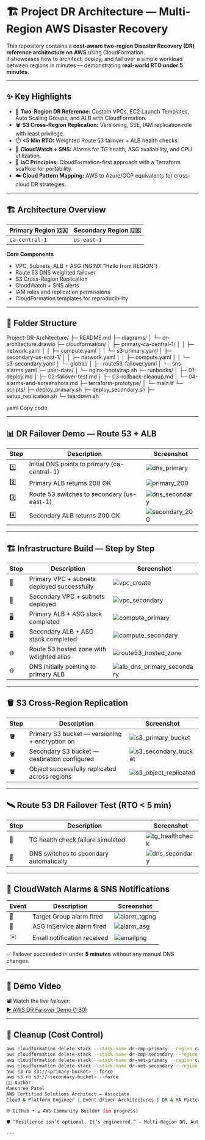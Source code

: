 # 🏗️ Project DR Architecture — Multi-Region AWS Disaster Recovery

This repository contains a **cost-aware two-region Disaster Recovery (DR) reference architecture on AWS** using CloudFormation.  
It showcases how to architect, deploy, and fail over a simple workload between regions in minutes — demonstrating **real-world RTO under 5 minutes**.

---

## ✨ Key Highlights

- 🧭 **Two-Region DR Reference:** Custom VPCs, EC2 Launch Templates, Auto Scaling Groups, and ALB with CloudFormation.
- 🪣 **S3 Cross-Region Replication:** Versioning, SSE, IAM replication role with least privilege.
- ⏱️ **<5 Min RTO:** Weighted Route 53 failover + ALB health checks.
- 📡 **CloudWatch + SNS:** Alarms for TG health, ASG availability, and CPU utilization.
- 🧠 **IaC Principles:** CloudFormation-first approach with a Terraform scaffold for portability.
- ☁️ **Cloud Pattern Mapping:** AWS to Azure/GCP equivalents for cross-cloud DR strategies.

---

## 🏗️ Architecture Overview

| Primary Region 🇨🇦 | Secondary Region 🇺🇸 |
|--------------------|-----------------------|
| `ca-central-1`     | `us-east-1`          |

**Core Components**  
- VPC, Subnets, ALB + ASG (NGINX “Hello from REGION”)  
- Route 53 DNS weighted failover  
- S3 Cross-Region Replication  
- CloudWatch + SNS alerts  
- IAM roles and replication permissions  
- CloudFormation templates for reproducibility  

---

## 📂 Folder Structure

Project-DR-Architecture/
├─ README.md
├─ diagrams/
│ └─ dr-architecture.drawio
├─ cloudformation/
│ ├─ primary-ca-central-1/
│ │ ├─ network.yaml
│ │ ├─ compute.yaml
│ │ └─ s3-primary.yaml
│ ├─ secondary-us-east-1/
│ │ ├─ network.yaml
│ │ ├─ compute.yaml
│ │ └─ s3-secondary.yaml
│ └─ global/
│ ├─ route53-failover.yaml
│ └─ sns-alarms.yaml
├─ user-data/
│ └─ nginx-bootstrap.sh
├─ runbooks/
│ ├─ 01-deploy.md
│ ├─ 02-failover-test.md
│ ├─ 03-rollback-cleanup.md
│ └─ 04-alarms-and-screenshots.md
├─ terraform-prototype/
│ └─ main.tf
└─ scripts/
├─ deploy_primary.sh
├─ deploy_secondary.sh
├─ setup_replication.sh
└─ teardown.sh

yaml
Copy code

---

## 📊 DR Failover Demo — Route 53 + ALB

| Step | Description                                | Screenshot |
|------|--------------------------------------------|------------|
| 1️⃣ | Initial DNS points to primary (ca-central-1) | ![dns_primary](docs/dns_primary.png) |
| 2️⃣ | Primary ALB returns 200 OK                  | ![primary_200](docs/primary_200.png) |
| 3️⃣ | Route 53 switches to secondary (us-east-1)  | ![dns_secondary](docs/dns_secondary.png) |
| 4️⃣ | Secondary ALB returns 200 OK               | ![secondary_200](docs/secondary_200.png) |

---

## 🏗️ Infrastructure Build — Step by Step

| Step | Description                                   | Screenshot |
|------|-----------------------------------------------|------------|
| 🧱 | Primary VPC + subnets deployed successfully   | ![vpc_create](docs/vpc_create.png) |
| 🧱 | Secondary VPC + subnets deployed              | ![vpc_secondary](docs/vpc_secondary.png) |
| 🖥️ | Primary ALB + ASG stack completed             | ![compute_primary](docs/compute_primary.png) |
| 🖥️ | Secondary ALB + ASG stack completed           | ![compute_secondary](docs/compute_secondary.png) |
| 🌐 | Route 53 hosted zone with weighted alias      | ![route53_hosted_zone](docs/route53_hosted_zone.png) |
| 🌐 | DNS initially pointing to primary ALB | ![alb_dns_primary_secondary](docs/alb_dns_primary_secondary.png) |


---

## 🪣 S3 Cross-Region Replication

| Step | Description                                     | Screenshot |
|------|-------------------------------------------------|------------|
| 🪣 | Primary S3 bucket — versioning + encryption on  | ![s3_primary_bucket](docs/s3-primary_bucket.png) |
| 🪣 | Secondary S3 bucket — destination configured   | ![s3_secondary_bucket](docs/s3-secondary_bucket.png) |
| 🪣 | Object successfully replicated across regions | ![s3_object_replicated](docs/s3_object_replicated.png) |

---

## 🛰️ Route 53 DR Failover Test (RTO < 5 min)

| Step | Description                                    | Screenshot |
|------|-----------------------------------------------|------------|
| 🛑 | TG health check failure simulated               | ![tg_healthcheck](docs/tg_healthcheck.png) |
| 🔁 | DNS switches to secondary automatically        | ![dns_secondary](docs/dns_secondary.png) |

---

## 📡 CloudWatch Alarms & SNS Notifications

| Event | Description                        | Screenshot |
|-------|------------------------------------|------------|
| 🚨 | Target Group alarm fired             | ![alarm_tgpng](docs/alarm_tgpng.png) |
| 🚨 | ASG InService alarm fired            | ![alarm_asg](docs/alarm_asg.png) |
| ✉️ | Email notification received         | ![emailpng](docs/email.png)|

✅ Failover succeeded in under **5 minutes** without any manual DNS changes.

---

## 🎥 Demo Video

📽️ Watch the live failover:  
[▶️ AWS DR Failover Demo (1:30)](https://github.com/Manshree-cloud/Project-DR-Architecture/raw/main/docs/aws-dr-failover-demo.mp4)

---

## 🧹 Cleanup (Cost Control)

```bash
aws cloudformation delete-stack --stack-name dr-cmp-primary --region ca-central-1
aws cloudformation delete-stack --stack-name dr-cmp-secondary --region us-east-1
aws cloudformation delete-stack --stack-name dr-net-primary --region ca-central-1
aws cloudformation delete-stack --stack-name dr-net-secondary --region us-east-1
aws s3 rb s3://<primary-bucket> --force
aws s3 rb s3://<secondary-bucket> --force
👩‍💻 Author
Manshree Patel
AWS Certified Solutions Architect – Associate
Cloud & Platform Engineer | Event-driven Architectures | DR & HA Patterns

🌐 GitHub • ☁️ AWS Community Builder (in progress)

🛡️ “Resilience isn’t optional. It’s engineered.” — Multi-Region DR, Automated.

---

